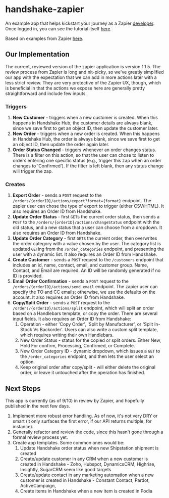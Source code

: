 # handshake-zapier

An example app that helps kickstart your journey as a Zapier [developer](https://zapier.com/developer/). Once logged in, you can see the tutorial itself [here](https://zapier.com/developer/start/introduction).

Based on examples from Zapier [here](https://github.com/zapier/zapier-platform-cli).

## Our Implementation
The current, reviewed version of the zapier application is version 1.1.5. The review process from Zapier is long and nit-picky, so we've greatly simplified our app with the expectation that we can add in more actions later with a less strict review. They are very protective of the Zapier UX, though, which is beneficial in that the actions we expose here are generally pretty straightforward and include few inputs.

### Triggers
1. **New Customer** - triggers when a new customer is created. When this happens in Handshake Hub, the customer details are always blank, since we save first to get an object ID, then update the customer later. 
1. **New Order** - triggers when a new order is created. When this happens in Handshake Hub, the order is always blank, since we save first to get an object ID, then update the order again later.
1. **Order Status Changed** - triggers whenever an order changes status. There is a filter on this action, so that the user can chose to listen to orders entering one specific status (e.g., trigger this zap when an order changes to 'Confirmed').  If the filter is left blank, then any status change will trigger the zap.

### Creates
1. **Export Order** - sends a `POST` request to the `/orders/{orderID}/actions/export?format={format}` endpoint. The zapier user can chose the type of export to trigger (either CSV/HTML). It also requires an Order ID from Handshake.
1. **Update Order Status** - first `GET`s the current order status, then sends a `POST` to the `/orders/{orderID}/actions/changeStatus` endpoint with the old status, and a new status that a user can choose from a dropdown. It also requires an Order ID from Handshake.
1. **Update Order Category** - first `GET`s the current order, then overwrites the order category with a value chosen by the user. The category list is updated `GET`ing from the `/order_categories` endpoint, and presenting the user with a dynamic list. It also requires an Order ID from Handshake.
1. **Create Customer** - sends a `POST` request to the `/customers` endpoint that includes an id, name, contact, email, and customer group. Name, Contact, and Email are required. An ID will be randomly generated if no ID is provided.
1. **Email Order Confirmation** - sends a `POST` request to the `/orders/{orderID}/actions/send_email` endpoint. The zapier user can specify the TO and CC emails; otherwise, we use the defaults on the account. It also requires an Order ID from Handshake.
1. **Copy/Split Order** - sends a `POST` request to the `/orders/{orderID}/actions/split` endpoint, which will split an order based on a Handlebars template, or copy the order. There are several input fields. It also requires an Order ID from Handshake:
    1. Operation - either 'Copy Order', 'Split by Manufacturer', or 'Split In-Stock Vs Backorder'. Users can also write a custom split template, which requires writing their own Handlebars.
    1. New Order Status - status for the copied or split orders. Either New, Hold For confirm, Processing, Confirmed, or Complete.
    1. New Order Category ID - dynamic dropdown, which issues a `GET` to the `/order_categories` endpoint, and then lets the user select an option.
    1. Keep original order after copy/split - will either delete the original order, or leave it untouched after the operation has finished.

## Next Steps
This app is currently (as of 9/10) in review by Zapier, and hopefully published in the next few days. 

1. Implement more robust error handling. As of now, it's not very DRY or smart (it only surfaces the first error, if our API returns multiple, for instance).
1. Generally refactor and review the code, since this hasn't gone through a formal review process yet.
1. Create app templates. Some common ones would be:
    1. Update Handshake order status when new Shipstation shipment is created
    1. Create/update customer in any CRM when a new customer is created in Handshake - Zoho, Hubspot, DynamicsCRM, Highrise, Insightly, SugarCRM seem like good targets
    1. Create/update contact in any marketing automation when a new customer is created in Handshake - Constant Contact, Pardot, ActiveCampaign, 
    1. Create items in Handshake when a new item is created in Podia
